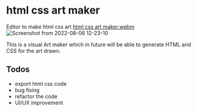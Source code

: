 # html css art maker
Editor to make html css art
[html css art maker.webm](https://user-images.githubusercontent.com/54494834/183238018-f92bb540-8303-4817-8908-1070d4396d57.webm)
![Screenshot from 2022-08-06 12-23-10](https://user-images.githubusercontent.com/54494834/183238096-384ea66d-c17a-4481-8bd1-5ef81dafeabf.png)


This is a visual Art maker which in future will be able to generate HTML and CSS for the art drawn.


## Todos
- export html css code
- bug fixing
- refactor the code 
- UI/UX improvement
